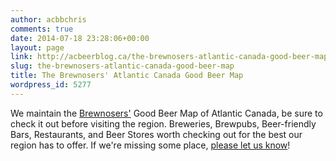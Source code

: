 ```yaml
---
author: acbbchris
comments: true
date: 2014-07-18 23:28:06+00:00
layout: page
link: http://acbeerblog.ca/the-brewnosers-atlantic-canada-good-beer-map/
slug: the-brewnosers-atlantic-canada-good-beer-map
title: The Brewnosers' Atlantic Canada Good Beer Map
wordpress_id: 5277
---
```


We maintain the [Brewnosers'](http://www.brewnosers.org/forums) Good Beer Map of Atlantic Canada, be sure to check it out before visiting the region. Breweries, Brewpubs, Beer-friendly Bars, Restaurants, and Beer Stores worth checking out for the best our region has to offer. If we're missing some place, [please let us know](mailto:ACBeerBlog@gmail.com)!


